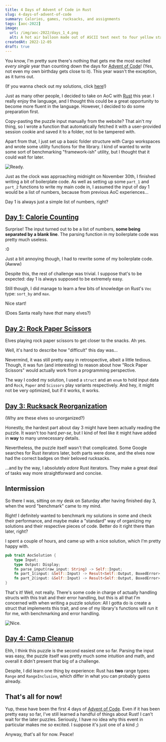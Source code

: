 ```yaml
---
title: 4 Days of Advent of Code in Rust
slug: 4-days-of-advent-of-code
summary: Calories, games, rucksacks, and assignments
tags: [aoc-2022]
image:
  url: /img/aoc-2022/days_1_4.png
  alt: A hot air balloon made out of ASCII text next to four yellow stars.
createdAt: 2022-12-05
draft: true
---
```


You know, I'm pretty sure there's nothing that gets me the most excited _every single_ year than counting down the days for [Advent of Code](/posts/offtopic/advent-of-code)! (Yes, not even my own birthday gets close to it). This year wasn't the exception, as it turns out.

(If you wanna check out my solutions, click [here](https://github.com/ElCholoGamer/advent-of-code-rust/)!)

Just as many other people, I decided to take on AoC with [Rust](https://www.rust-lang.org/) this year. I really enjoy the language, and I thought this could be a great opportunity to become more fluent in the language. However, I decided to do some preparation first.

Copy-pasting the puzzle input manually from the website? That ain't my thing, so I wrote a function that automatically fetched it with a user-provided session cookie and saved it to a folder, not to be tampered with.

Apart from that, I just set up a basic folder structure with Cargo workspaces and wrote some utility functions for the library. I kind of wanted to write some sort of benchmarking "framework-ish" utility, but I thought that it could wait for later.

![Ready.](/img/rambo.gif)

Just as the clock was approaching midnight on November 30th, I finished writing a bit of boilerplate code. As well as setting up some `part_1` and `part_2` functions to write my main code in, I assumed the input of day 1 would be a list of numbers, because from previous AoC experiences...

Day 1 is always just a simple list of numbers, right?

## [Day 1: Calorie Counting](https://adventofcode.com/2022/day/1)

Surprise! The input turned out to be a list of numbers, **some being separated by a blank line**. The parsing function in my boilerplate code was pretty much useless.

:0

Just a bit annoying though, I had to rewrite some of my boilerplate code. (Awww)

Despite this, the rest of challenge was trivial. I suppose that's to be expected: day 1 is always supposed to be extremely easy.

Still though, I did manage to learn a few bits of knowledge on Rust's `Vec` type: `sort_by` and `max`.

Nice start!

(Does Santa really have _that_ many elves?)

## [Day 2: Rock Paper Scissors](https://adventofcode.com/2022/day/2)

Elves playing rock paper scissors to get closer to the snacks. Ah yes.

Well, it's hard to describe how "difficult" this day was...

Nevermind, it was still pretty easy in retrospective, albeit a little tedious. Though, it was fun (and interesting) to reason about how "Rock Paper Scissors" would actually work from a programming perspective.

The way I coded my solution, I used a `struct` and an `enum` to hold input data and `Rock`, `Paper` and `Scissors` play variants respectively. And hey, it might not be very optimized, but if it works, it works.

## [Day 3: Rucksack Reorganization](https://adventofcode.com/2022/day/3)

(Why are these elves so unorganized?)

Honestly, the hardest part about day 3 might have been actually reading the puzzle. It wasn't too hard _per-se_, but I kind of feel like it might have added in **way** to many unnecessary details.

Nevertheless, the puzzle itself wasn't that complicated. Some Google searches for Rust iterators later, both parts were done, and the elves now had the correct badges on their beloved rucksacks.

...and by the way, I absolutely _adore_ Rust iterators. They make a great deal of tasks way more straightforward and concise.

## Intermission

So there I was, sitting on my desk on Saturday after having finished day 3, when the word "benchmark" came to my mind.

Right! I definitely wanted to benchmark my solutions in some and check their performance, and maybe make a "standard" way of organizing my solutions and their respective pieces of code. Better do it right there than later, right?

I spent a couple of hours, and came up with a nice solution, which I'm pretty happy with.

```rust
pub trait AocSolution {
    type Input;
    type Output: Display;
    fn parse_input(raw_input: String) -> Self::Input;
    fn part_1(input: &Self::Input) -> Result<Self::Output, BoxedError>;
    fn part_2(input: &Self::Input) -> Result<Self::Output, BoxedError>;
}
```

That's it! Well, not really. There's some code in charge of actually handling structs with this trait and their error handling, but this is all that I'm concerned with when writing a puzzle solution: All I gotta do is create a struct that implements this trait, and one of my library's functions will run it for me, with benchmarking and error handling.

![Nice.](/img/thumbs_up.gif)

## [Day 4: Camp Cleanup](https://adventofcode.com/2022/day/4)

Ehh, I think this puzzle is the second easiest one so far. Parsing the input was easy, the puzzle itself was pretty much some intuition and math, and overall it didn't present that big of a challenge.

Despite, I did learn one thing by experience: Rust has **two** range types: `Range` and `RangeInclusive`, which differ in what you can probably guess already.

## That's all for now!

Yup, these have been the first 4 days of [Advent of Code](https://adventofcode.com). Even if it has been pretty easy so far, I've still learned a handful of things about Rust! I can't wait for the later puzzles. Seriously, I have no idea why this event in particular makes me _so_ excited. I suppose it's just one of a kind ;)

Anyway, that's all for now. Peace!
